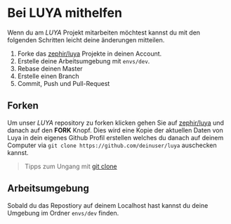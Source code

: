 Bei LUYA mithelfen
==================
Wenn du am *LUYA* Projekt mitarbeiten möchtest kannst du mit den folgenden Schritten leicht deine änderungen mitteilen.

1. Forke das [zephir/luya](https://github.com/zephir/luya) Projekte in deinen Account.
2. Erstelle deine Arbeitsumgebung mit `envs/dev`.
4. Rebase deinen Master
5. Erstelle einen Branch
6. Commit, Push und Pull-Request

Forken
------
Um unser *LUYA* repository zu forken klicken gehen Sie auf [zephir/luya](https://github.com/zephir/luya) und danach auf den **FORK** Knopf. Dies wird eine Kopie der aktuellen Daten von Luya in dein eigenes Github Profil erstellen welches du danach auf deinem Computer via `git clone https://github.com/deinuser/luya` auschecken kannst. 

> Tipps zum Ungang mit [git clone](https://help.github.com/articles/importing-a-git-repository-using-the-command-line/)

Arbeitsumgebung
---------------
Sobald du das Repostiory auf deinem Localhost hast kannst du deine Umgebung im Ordner `envs/dev` finden.